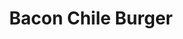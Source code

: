 ---
title: "Bacon Chile Burger"
price: "$13.00"
category: "Burgers"
img: ""
desc: "Sautéed onion, jalapenos, bacon, and cheddar cheese"
---